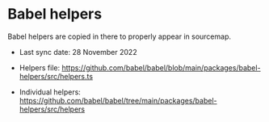 # Babel helpers

Babel helpers are copied in there to properly appear in sourcemap.

- Last sync date: 28 November 2022

- Helpers file: https://github.com/babel/babel/blob/main/packages/babel-helpers/src/helpers.ts
- Individual helpers: https://github.com/babel/babel/tree/main/packages/babel-helpers/src/helpers
